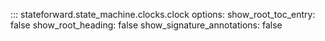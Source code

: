 ::: stateforward.state_machine.clocks.clock
    options:
      show_root_toc_entry: false
      show_root_heading: false
      show_signature_annotations: false